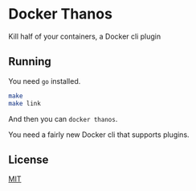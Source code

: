 # Docker Thanos

Kill half of your containers, a Docker cli plugin

## Running

You need `go` installed.

```sh
make
make link
```

And then you can `docker thanos`.

You need a fairly new Docker cli that supports plugins.

## License

[MIT](https://rumpl.mit-license.org/)
